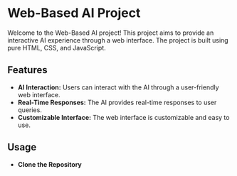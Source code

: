 # Web-Based AI Project

Welcome to the Web-Based AI project! This project aims to provide an interactive AI experience through a web interface. The project is built using pure HTML, CSS, and JavaScript.

## Features

- **AI Interaction:** Users can interact with the AI through a user-friendly web interface.
- **Real-Time Responses:** The AI provides real-time responses to user queries.
- **Customizable Interface:** The web interface is customizable and easy to use.

## Usage

- **Clone the Repository**

